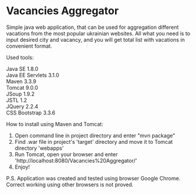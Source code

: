# Vacancies Aggregator

Simple java web application, that can be used for aggregation different vacations from the most popular ukrainian websites. All what you need is to input desired city and vacancy, and you will get total list with vacations in convenient format.

Used tools:

Java SE 1.8.0  
Java EE Servlets 3.1.0  
Maven 3.3.9  
Tomcat 9.0.0    
JSoup 1.9.2  
JSTL 1.2  
JQuery 2.2.4  
CSS Bootstrap 3.3.6 

How to install using Maven and Tomcat:

1. Open command line in project directory and enter "mvn package"  
2. Find .war file in project's 'target' directory and move it to Tomcat directory 'webapps'  
3. Run Tomcat, open your browser and enter 'http://localhost:8080/Vacancies%20Aggregator/' 
4. Enjoy!  

P.S. Application was created and tested using browser Google Chrome. Correct working using other browsers is not proved.
